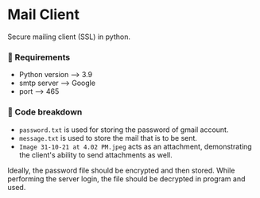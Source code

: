 # Mail Client

Secure mailing client (SSL) in python.

### 💢 Requirements
* Python version --> 3.9
* smtp server --> Google
* port --> 465

### 💢 Code breakdown
* `password.txt` is used for storing the password of gmail account.
* `message.txt` is used to store the mail that is to be sent.
* `Image 31-10-21 at 4.02 PM.jpeg` acts as an attachment, demonstrating the client's ability to send attachments as well.

Ideally, the password file should be encrypted and then stored. While performing the server login, the file should be decrypted in program and used.
